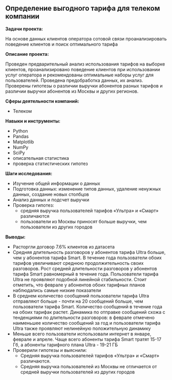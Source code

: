 ##  Определение выгодного тарифа для телеком компании

**Задачи проекта:**

На основе данных клиентов оператора сотовой связи проанализировать поведение клиентов и поиск оптимального тарифа

**Описание проекта:**

Проведен предварительный анализ использования тарифов на выборке клиентов, проанализировано поведение клиентов при использовании услуг оператора и рекомендованы оптимальные наборы услуг для пользователей. Проведена предобработка данных, их анализ. Проверены гипотезы о различии выручки абонентов разных тарифов и различии выручки абонентов из Москвы и других регионов.

**Сферы деятельности компаний:**
- Телеком

**Навыки и инструменты:**

- Python
- Pandas
- Matplotlib
- NumPy
- SciPy
- описательная статистика
- проверка статистических гипотез

**Шаги исследования:**

- Изучение общей информации о данных
- Подготовка данных: изменение типов данных, удаление ненужных данных, создание новых столбцов
- Анализ данных и подсчет выручки
- Проверка гипотез:
    - средняя выручка пользователей тарифов «Ультра» и «Смарт» различаются
    - пользователи из Москвы приносят больше выручки, чем пользователи из других городов
    
**Выводы:**

- Расторгли договор 7.6% клиентов из датасета
- Средняя длительность разговоров у абонентов тарифа Ultra больше, чем у абонентов тарифа Smart. В течение года пользователи обоих тарифов увеличивают среднюю продолжительность своих разговоров. Рост средней длительности разговоров у абонентов тарифа Smart равномерный в течение года. Пользователи тарифа Ultra не проявляют подобной линейной стабильности. Стоит отметить, что феврале у абонентов обоих тарифных планов наблюдались самые низкие показатели
- В среднем количество сообщений пользователи тарифа Ultra отправляют больше - почти на 20 сообщений больше, чем пользователи тарифа Smart. Количество сообщений в течение года на обоих тарифак растет. Динамика по отправке сообщений схожа с тенденциями по длительности разговоров: в феврале отмечено наименьшее количество сообщений за год и пользователи тарифа Ultra также проявляют нелинейную положительную динамику
- Меньше всего пользователи использовали интернет в январе, феврале и апреле. Чаще всего абоненты тарифа Smart тратят 15-17 Гб, а абоненты тарифного плана Ultra - 19-21 ГБ
- Проверили гипотезы и выяснили:
    - Средняя выручка пользователей тарифов «Ультра» и «Смарт» различаются.
    - Средняя выручка пользователей из Москвы не отличается от средней выручки пользователей из других городов
